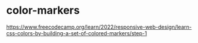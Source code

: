 # color-markers
https://www.freecodecamp.org/learn/2022/responsive-web-design/learn-css-colors-by-building-a-set-of-colored-markers/step-1